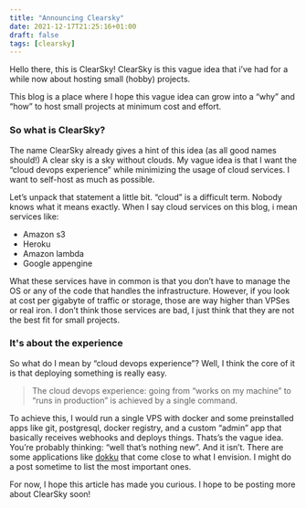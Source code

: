 ```yaml
---
title: "Announcing Clearsky"
date: 2021-12-17T21:25:16+01:00
draft: false
tags: [clearsky]
---
```

Hello there, this is ClearSky! ClearSky is this vague idea that i’ve had for a while now about hosting small (hobby) projects. 

This blog is a place where I hope this vague idea can grow into a “why” and “how” to host small projects at minimum cost and effort.

### So what is ClearSky?
The name ClearSky already gives a hint of this idea (as all good names should!) A clear sky is a sky without clouds. My vague idea is that I want the “cloud devops experience” while minimizing the usage of cloud services. I want to self-host as much as possible.

Let’s unpack that statement a little bit. “cloud” is a difficult term. Nobody knows what it means exactly. When I say cloud services on this blog, i mean services like:

- Amazon s3
- Heroku
- Amazon lambda
- Google appengine

What these services have in common is that you don’t have to manage the OS or any of the code that handles the infrastructure. However, if you look at cost per gigabyte of traffic or storage, those are way higher than VPSes or real iron. I don’t think those services are bad, I just think that they are not the best fit for small projects.

### It's about the experience
So what do I mean by “cloud devops experience”? Well, I think the core of it is that deploying something is really easy. 

> The cloud devops experience: going from “works on my machine” to “runs in production” is achieved by a single command.

To achieve this, I would run a single VPS with docker and some preinstalled apps like git, postgresql, docker registry, and a custom “admin” app that basically receives webhooks and deploys things. Thats’s the vague idea. You’re probably thinking: “well that’s nothing new”. And it isn’t. There are some applications like [dokku](https://dokku.com) that come close to what I envision. I might do a post sometime to list the most important ones. 

For now, I hope this article has made you curious. I hope to be posting more about ClearSky soon!